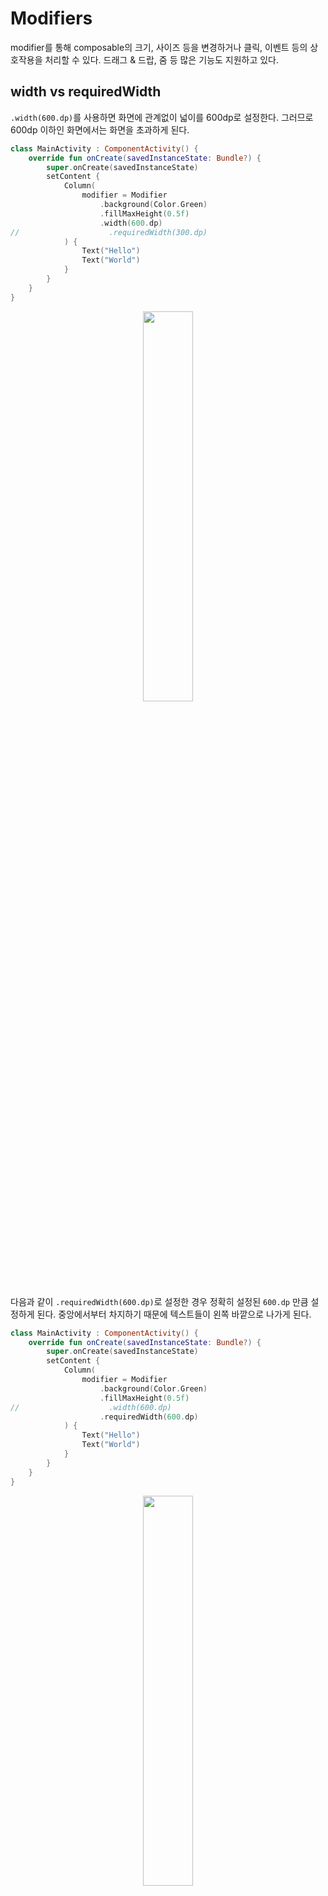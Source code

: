 # Modifiers

modifier를 통해 composable의 크기, 사이즈 등을 변경하거나 클릭, 이벤트 등의 상호작용을 처리할 수 있다. 드래그 & 드랍, 줌 등 많은 기능도 지원하고 있다.

## width vs requiredWidth

`.width(600.dp)`를 사용하면 화면에 관계없이 넓이를 600dp로 설정한다. 그러므로 600dp 이하인 화면에서는 화면을 초과하게 된다.

```kotlin
class MainActivity : ComponentActivity() {
    override fun onCreate(savedInstanceState: Bundle?) {
        super.onCreate(savedInstanceState)
        setContent {
            Column(
                modifier = Modifier
                    .background(Color.Green)
                    .fillMaxHeight(0.5f)
                    .width(600.dp)
//                    .requiredWidth(300.dp)
            ) {
                Text("Hello")
                Text("World")
            }
        }
    }
}
```


<div align="center">
<img src="img/width_600.png" width="40%">
</div>

다음과 같이 `.requiredWidth(600.dp)`로 설정한 경우 정확히 설정된 `600.dp` 만큼 설정하게 된다. 중앙에서부터 차지하기 때문에 텍스트들이 왼쪽 바깥으로 나가게 된다.

```kotlin
class MainActivity : ComponentActivity() {
    override fun onCreate(savedInstanceState: Bundle?) {
        super.onCreate(savedInstanceState)
        setContent {
            Column(
                modifier = Modifier
                    .background(Color.Green)
                    .fillMaxHeight(0.5f)
//                    .width(600.dp)
                    .requiredWidth(600.dp)
            ) {
                Text("Hello")
                Text("World")
            }
        }
    }
}
```

<div align="center">
<img src="img/required_width.png" width="40%">
</div>

## Padding

padding은 컨테이너의 내용물을 원하는 값만큼 밀어넣는 것이라고 생각하면 된다. 다음과 같이 16dp로 padding을 설정할 경우 위, 왼쪽으로부터 16dp 떨어져 텍스트가 생성된다.

```kotlin
class MainActivity : ComponentActivity() {
    override fun onCreate(savedInstanceState: Bundle?) {
        super.onCreate(savedInstanceState)
        setContent {
            Column(
                modifier = Modifier
                    .background(Color.Green)
                    .fillMaxHeight(0.5f)
                    .fillMaxWidth()
                    .padding(16.dp)
            ) {
                Text("Hello")
                Text("World")
            }
        }
    }
}
```

<div align="center">
<img src="img/padding.png" width="40%">
</div>

물론 상하좌우로도 padding을 각각 추가할 수 있다. top으로부터 50dp 떨어지도록 만들어보자.

```kotlin
class MainActivity : ComponentActivity() {
    override fun onCreate(savedInstanceState: Bundle?) {
        super.onCreate(savedInstanceState)
        setContent {
            Column(
                modifier = Modifier
                    .background(Color.Green)
                    .fillMaxHeight(0.5f)
                    .fillMaxWidth()
                    .padding(top = 50.dp)
            ) {
                Text("Hello")
                Text("World")
            }
        }
    }
}
```

<div align="center">
<img src="img/vertical_padding.png" width="40%">
</div>

## Offset

Jetpack Compose는 margin을 가지고 있지 않다. 대신 padding으로 재생성할 수 있다. padding으로 margin을 표현할 수 있다.

margin처럼 요소를 offset으로 설정하지만, 다른 요소들을 밀어내지 않는다. 다음과 같이 작성하면 두 텍스트는 겹치게 된다.

```kotlin
class MainActivity : ComponentActivity() {
    override fun onCreate(savedInstanceState: Bundle?) {
        super.onCreate(savedInstanceState)
        setContent {
            Column(
                modifier = Modifier
                    .background(Color.Green)
                    .fillMaxHeight(0.5f)
                    .fillMaxWidth()
                    .padding(top = 50.dp)
            ) {
                Text("Hello", modifier = Modifier
                    .offset(0.dp, 20.dp))
                Text("World")
            }
        }
    }
}
```

<div align="center">
<img src="img/offset.png" width="40%">
</div>

## Spacer

이러한 겹침 현상을 해결하기 위해 `Spacer`를 사용한다. Spacer는 설정한 width 또는 height를 가진 빈 composable이다.

```kotlin
class MainActivity : ComponentActivity() {
    override fun onCreate(savedInstanceState: Bundle?) {
        super.onCreate(savedInstanceState)
        setContent {
            Column(
                modifier = Modifier
                    .background(Color.Green)
                    .fillMaxHeight(0.5f)
                    .fillMaxWidth()
                    .padding(top = 50.dp)
            ) {
                Text("Hello", modifier = Modifier
                    .offset(0.dp, 20.dp))
                // empty composable that has hegiht of 50dp
                Spacer(modifier = Modifier.height(50.dp))
                Text("World")
            }
        }
    }
}
```

<div align="center">
<img src="img/spacer.png" width="40%">
</div>

## Border

border는 테두리를 그려주며, 다음과 같이 5dp 넓이의 border를 생성한다.

```kotlin
class MainActivity : ComponentActivity() {
    override fun onCreate(savedInstanceState: Bundle?) {
        super.onCreate(savedInstanceState)
        setContent {
            Column(
                modifier = Modifier
                    .background(Color.Green)
                    .fillMaxHeight(0.5f)
                    .fillMaxWidth()
                    .border(5.dp, Color.Magenta)
            ) {
                Text("Hello")
                Spacer(modifier = Modifier.height(50.dp))
                Text("World")
            }
        }
    }
}
```

<div align="center">
<img src="img/border.png" width="40%">
</div>

modifier는 순차적으로 적용된다. 따라서 동일한 modifier를 여러번 적용할 경우 다른 결과를 초래한다. 즉, 다음과 같이 설정하면 컨테이너에 3개의 border가 적용되고 그 안에 텍스트가 있는 것을 확인할 수 있다.

```kotlin
class MainActivity : ComponentActivity() {
    override fun onCreate(savedInstanceState: Bundle?) {
        super.onCreate(savedInstanceState)
        setContent {
            Column(
                modifier = Modifier
                    .background(Color.Green)
                    .fillMaxHeight(0.5f)
                    .fillMaxWidth()
                    .border(5.dp, Color.Magenta)
                    .padding(5.dp)
                    .border(5.dp, Color.Blue)
                    .padding(5.dp)
                    .border(10.dp, Color.Red)
                    .padding(10.dp)
            ) {
                Text("Hello")
                Spacer(modifier = Modifier.height(50.dp))
                Text("World")
            }
        }
    }
}
```

<div align="center">
<img src="img/borders.png" width="40%">
</div>

다음과 같이 `Text`에도 border, padding을 적용해 창의적인 결과를 만들어낼 수 있다.

```kotlin
class MainActivity : ComponentActivity() {
    override fun onCreate(savedInstanceState: Bundle?) {
        super.onCreate(savedInstanceState)
        setContent {
            Column(
                modifier = Modifier
                    .background(Color.Green)
                    .fillMaxHeight(0.5f)
                    .fillMaxWidth()
                    .border(5.dp, Color.Magenta)
                    .padding(5.dp)
                    .border(5.dp, Color.Blue)
                    .padding(5.dp)
                    .border(10.dp, Color.Red)
                    .padding(10.dp)
            ) {
                Text("Hello", modifier = Modifier
                    .border(5.dp, Color.Yellow)
                    .padding(5.dp)
                    .offset(20.dp, 20.dp)
                    .border(10.dp, Color.Black)
                    .padding(10.dp))
                Spacer(modifier = Modifier.height(50.dp))
                Text("World")
            }
        }
    }
}
```

<div align="center">
<img src="img/text_border_padding.png" width="40%">
</div>

## Click

다음과 같이 `Modifier.clickable`를 선언하여 상호작용하도록 만들 수 있다.

```kotlin
class MainActivity : ComponentActivity() {
    override fun onCreate(savedInstanceState: Bundle?) {
        super.onCreate(savedInstanceState)
        setContent {
            Column(
                modifier = Modifier
                    .background(Color.Green)
                    .fillMaxHeight(0.5f)
                    .fillMaxWidth()
                    .border(5.dp, Color.Magenta)
                    .padding(5.dp)
                    .border(5.dp, Color.Blue)
                    .padding(5.dp)
                    .border(10.dp, Color.Red)
                    .padding(10.dp)
            ) {
                Text("Hello", modifier = Modifier.clickable {
                    
                })
                Spacer(modifier = Modifier.height(50.dp))
                Text("World")
            }
        }
    }
}
```

## References

* [Modifiers - Android Jetpack Compose - Part 3](https://www.youtube.com/watch?v=XCuC_p3E0qo&list=PLQkwcJG4YTCSpJ2NLhDTHhi6XBNfk9WiC&index=3)